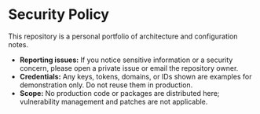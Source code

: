 # Security Policy

This repository is a personal portfolio of architecture and configuration notes.

- **Reporting issues:** If you notice sensitive information or a security concern, please open a private issue or email the repository owner.
- **Credentials:** Any keys, tokens, domains, or IDs shown are examples for demonstration only. Do not reuse them in production.
- **Scope:** No production code or packages are distributed here; vulnerability management and patches are not applicable.

